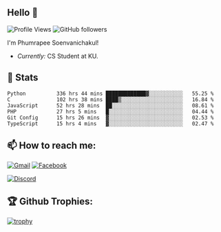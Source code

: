 
<h2>Hello 👋</h2> 

![Profile Views](https://komarev.com/ghpvc/?username=Homiez09&label=Profile%20views&color=0e75b6&style=flat)
![GitHub followers](https://img.shields.io/github/followers/HomieZ09.svg?style=social&label=Follow)


I'm Phumrapee Soenvanichakul!

- <i>Currently:</i> CS Student at KU.

<h2>👀 Stats</h2>

<!--START_SECTION:waka-->

```text
Python          336 hrs 44 mins █████████████▓░░░░░░░░░░░   55.25 %
C               102 hrs 38 mins ████▒░░░░░░░░░░░░░░░░░░░░   16.84 %
JavaScript      52 hrs 28 mins  ██░░░░░░░░░░░░░░░░░░░░░░░   08.61 %
PHP             27 hrs 5 mins   █░░░░░░░░░░░░░░░░░░░░░░░░   04.44 %
Git Config      15 hrs 26 mins  ▓░░░░░░░░░░░░░░░░░░░░░░░░   02.53 %
TypeScript      15 hrs 4 mins   ▓░░░░░░░░░░░░░░░░░░░░░░░░   02.47 %
```

<!--END_SECTION:waka-->

<h2>📫 How to reach me:</h2>

<a href="mailto:phumrapeesoen1@gmail.com">![Gmail](https://img.shields.io/badge/Gmail-D14836?style=for-the-badge&logo=gmail&logoColor=white)</a> 
<a href="https://web.facebook.com/phumrapee.soenvanichakul.3/">![Facebook](https://img.shields.io/badge/Facebook-4267B2?style=for-the-badge&logo=facebook&logoColor=white)</a>

<a href="https://discord.gg/EWnAEUtFVm">![Discord](https://discord.c99.nl/widget/theme-1/297740667784921089.png)</a> 

<h2>🏆 Github Trophies:</h2>

[![trophy](https://github-profile-trophy.vercel.app/?username=Homiez09&theme=discord&row=1)](https://github.com/ryo-ma/github-profile-trophy)
